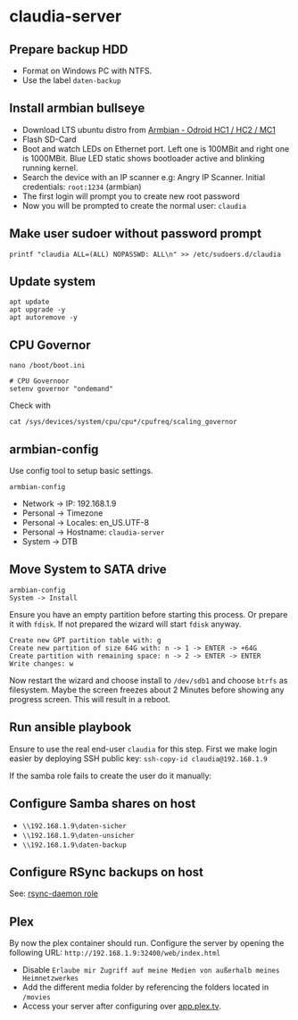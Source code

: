 claudia-server
==============


## Prepare backup HDD

* Format on Windows PC with NTFS.
* Use the label `daten-backup`


## Install armbian bullseye

* Download LTS ubuntu distro from [Armbian - Odroid HC1 / HC2 / MC1](https://www.armbian.com/odroid-hc1/)
* Flash SD-Card
* Boot and watch LEDs on Ethernet port. Left one is 100MBit and right one is 1000MBit.
  Blue LED static shows bootloader active and blinking running kernel.
* Search the device with an IP scanner e.g: Angry IP Scanner.  Initial credentials: `root:1234` (armbian)
* The first login will prompt you to create new root password
* Now you will be prompted to create the normal user: `claudia`


## Make user sudoer without password prompt

~~~
printf "claudia ALL=(ALL) NOPASSWD: ALL\n" >> /etc/sudoers.d/claudia
~~~


## Update system

~~~
apt update
apt upgrade -y
apt autoremove -y
~~~


## CPU Governor

~~~
nano /boot/boot.ini
~~~

~~~
# CPU Governoor
setenv governor "ondemand"
~~~

Check with

~~~
cat /sys/devices/system/cpu/cpu*/cpufreq/scaling_governor
~~~


## armbian-config

Use config tool to setup basic settings.

~~~
armbian-config
~~~

* Network -> IP: 192.168.1.9
* Personal -> Timezone
* Personal -> Locales: en_US.UTF-8
* Personal -> Hostname: `claudia-server`
* System -> DTB


## Move System to SATA drive

~~~
armbian-config
System -> Install
~~~

Ensure you have an empty partition before starting this process. Or prepare it with `fdisk`.
If not prepared the wizard will start `fdisk` anyway.

~~~
Create new GPT partition table with: g
Create new partition of size 64G with: n -> 1 -> ENTER -> +64G
Create partition with remaining space: n -> 2 -> ENTER -> ENTER
Write changes: w
~~~

Now restart the wizard and choose install to `/dev/sdb1` and choose `btrfs` as filesystem.
Maybe the screen freezes about 2 Minutes before showing any progress screen.
This will result in a reboot.


## Run ansible playbook

Ensure to use the real end-user `claudia` for this step.
First we make login easier by deploying SSH public key: `ssh-copy-id claudia@192.168.1.9`

If the samba role fails to create the user do it manually:


## Configure Samba shares on host

* `\\192.168.1.9\daten-sicher`
* `\\192.168.1.9\daten-unsicher`
* `\\192.168.1.9\daten-backup`


## Configure RSync backups on host

See: [rsync-daemon role](../ansible/roles/rsync-daemon/README.md)


## Plex

By now the plex container should run.
Configure the server by opening the following URL: `http://192.168.1.9:32400/web/index.html`

* Disable `Erlaube mir Zugriff auf meine Medien von außerhalb meines Heimnetzwerkes`
* Add the different media folder by referencing the folders located in `/movies`
* Access your server after configuring over [app.plex.tv](https://app.plex.tv/).
